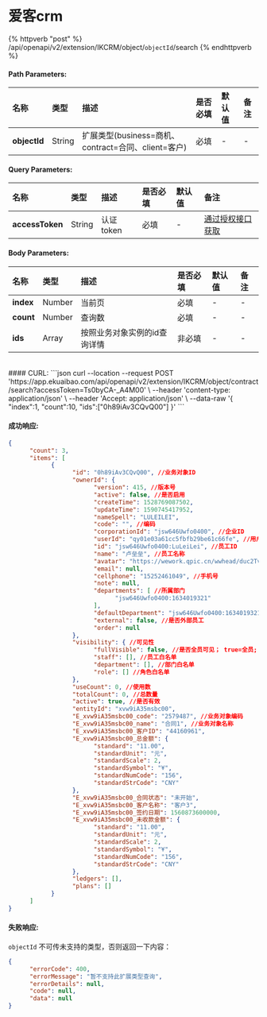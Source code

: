# 爱客crm


{% httpverb "post" %} /api/openapi/v2/extension/IKCRM/object/`objectId`/search {% endhttpverb %}


#### Path Parameters:

| 名称       | 类型    | 描述            | 是否必填   | 默认值  |备注                                         |
| :--------- | :------ | :------------- |:--------- |:------ | :------------------------------------------  |
| **objectId** | String  |  扩展类型(business=商机、contract=合同、client=客户)  | 必填 | - | - |



#### Query Parameters:

| 名称       | 类型    | 描述            | 是否必填   | 默认值  |备注                                         |
| :--------- | :------ | :------------- |:--------- |:------ | :------------------------------------------  |
| **accessToken** | String  |认证token      |必填   | - |  [通过授权接口获取](/getting-started/auth.html)  |


#### Body Parameters:
| 名称       | 类型    | 描述            | 是否必填   | 默认值  |备注                                         |
| :--------- | :------ | :------------- |:--------- |:------ | :------------------------------------------  |
| **index** | Number  |  当前页    |必填   | - | - |
| **count** | Number  |  查询数    |必填   | - | - |
| **ids** | Array  |  按照业务对象实例的id查询详情    | 非必填   | - | - |


<br/>
#### CURL:
```json
curl --location --request POST 'https://app.ekuaibao.com/api/openapi/v2/extension/IKCRM/object/contract/search?accessToken=Ts0byCA-_A4M00' \
--header 'content-type: application/json' \
--header 'Accept: application/json' \
--data-raw '{
    "index":1,
    "count":10,
    "ids":["0h89iAv3CQvQ00"]
}'
```
<br/>


#### 成功响应:
```json
{
      "count": 3,
      "items": [
            {
                  "id": "0h89iAv3CQvQ00", //业务对象ID
                  "ownerId": {
                        "version": 415, //版本号
                        "active": false, //是否启用
                        "createTime": 1528769087502,
                        "updateTime": 1590745417952,
                        "nameSpell": "LULEILEI",
                        "code": "", //编码
                        "corporationId": "jsw646Uwfo0400", //企业ID
                        "userId": "qy01e03a61cc5fbfb29be61c66fe", //用户ID
                        "id": "jsw646Uwfo0400:LuLeiLei", //员工ID
                        "name": "卢垒垒", //员工名称
                        "avatar": "https://wework.qpic.cn/wwhead/duc2TvpEgSTPk74IwG7BsibLvVBr0clKgKjaZWudCpfR5hEpibyFMTQx6Bc1TlbLgicAMWkPq4FYLE/0",
                        "email": null,
                        "cellphone": "15252461049", //手机号
                        "note": null,
                        "departments": [ //所属部门
                              "jsw646Uwfo0400:1634019321"
                        ],
                        "defaultDepartment": "jsw646Uwfo0400:1634019321", //默认部门
                        "external": false, //是否外部员工
                        "order": null
                  },
                  "visibility": { //可见性
                        "fullVisible": false, //是否全员可见； true=全员; false=部门员工可见
                        "staff": [], //员工白名单
                        "department": [], //部门白名单
                        "role": [] //角色白名单
                  },
                  "useCount": 0, //使用数
                  "totalCount": 0, //总数量
                  "active": true, //是否有效
                  "entityId": "xvw9iA35msbc00",
                  "E_xvw9iA35msbc00_code": "2579487", //业务对象编码
                  "E_xvw9iA35msbc00_name": "合同1", //业务对象名称
                  "E_xvw9iA35msbc00_客户ID": "44160961",
                  "E_xvw9iA35msbc00_总金额": {
                        "standard": "11.00",
                        "standardUnit": "元",
                        "standardScale": 2,
                        "standardSymbol": "¥",
                        "standardNumCode": "156",
                        "standardStrCode": "CNY"
                  },
                  "E_xvw9iA35msbc00_合同状态": "未开始",
                  "E_xvw9iA35msbc00_客户名称": "客户3",
                  "E_xvw9iA35msbc00_签约日期": 1560873600000,
                  "E_xvw9iA35msbc00_未收款金额": {
                        "standard": "11.00",
                        "standardUnit": "元",
                        "standardScale": 2,
                        "standardSymbol": "¥",
                        "standardNumCode": "156",
                        "standardStrCode": "CNY"
                  },
                  "ledgers": [],
                  "plans": []
            }
      ]
}
```


#### 失败响应:
`objectId` 不可传未支持的类型，否则返回一下内容：
```json
{
      "errorCode": 400,
      "errorMessage": "暂不支持此扩展类型查询",
      "errorDetails": null,
      "code": null,
      "data": null
}
```

